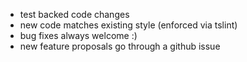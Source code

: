- test backed code changes
- new code matches existing style (enforced via tslint)
- bug fixes always welcome :)
- new feature proposals go through a github issue